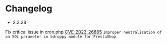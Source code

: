 # Changelog

- 2.2.28

Fix critical issue in cron.php [CVE-2023-26865](https://cve.mitre.org/cgi-bin/cvename.cgi?name=CVE-2023-26865) `Improper neutralization of an SQL parameter in bdroppy module for PrestaShop`
